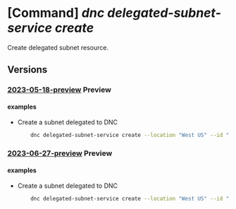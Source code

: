 # [Command] _dnc delegated-subnet-service create_

Create delegated subnet resource.

## Versions

### [2023-05-18-preview](/Resources/mgmt-plane/L3N1YnNjcmlwdGlvbnMve30vcmVzb3VyY2Vncm91cHMve30vcHJvdmlkZXJzL21pY3Jvc29mdC5kZWxlZ2F0ZWRuZXR3b3JrL2RlbGVnYXRlZHN1Ym5ldHMve30=/2023-05-18-preview.xml) **Preview**

<!-- mgmt-plane /subscriptions/{}/resourcegroups/{}/providers/microsoft.delegatednetwork/delegatedsubnets/{} 2023-05-18-preview -->

#### examples

- Create a subnet delegated to DNC
    ```bash
        dnc delegated-subnet-service create --location "West US" --id "/subscriptions/613192d7-503f-477a-9cfe-4efc3ee2bd60/resourceGroups/TestRG/providers/Microsoft.DelegatedNetwork/controller/dnctestcontroller" --subnet-details-id "/subscriptions/613192d7-503f-477a-9cfe-4efc3ee2bd60/resourceGroups/TestRG/providers/Microsoft.Network/virtualNetworks/testvnet/subnets/testsubnet" --resource-group "TestRG" --resource-name "delegated1"
    ```

### [2023-06-27-preview](/Resources/mgmt-plane/L3N1YnNjcmlwdGlvbnMve30vcmVzb3VyY2Vncm91cHMve30vcHJvdmlkZXJzL21pY3Jvc29mdC5kZWxlZ2F0ZWRuZXR3b3JrL2RlbGVnYXRlZHN1Ym5ldHMve30=/2023-06-27-preview.xml) **Preview**

<!-- mgmt-plane /subscriptions/{}/resourcegroups/{}/providers/microsoft.delegatednetwork/delegatedsubnets/{} 2023-06-27-preview -->

#### examples

- Create a subnet delegated to DNC
    ```bash
        dnc delegated-subnet-service create --location "West US" --id "/subscriptions/613192d7-503f-477a-9cfe-4efc3ee2bd60/resourceGroups/TestRG/providers/Microsoft.DelegatedNetwork/controller/dnctestcontroller" --subnet-details-id "/subscriptions/613192d7-503f-477a-9cfe-4efc3ee2bd60/resourceGroups/TestRG/providers/Microsoft.Network/virtualNetworks/testvnet/subnets/testsubnet" --resource-group "TestRG" --resource-name "delegated1" --allocation-block-prefix-size 27
    ```
